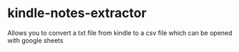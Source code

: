 # kindle-notes-extractor
Allows you to convert a txt file from kindle to a csv file which can be opened with google sheets 
